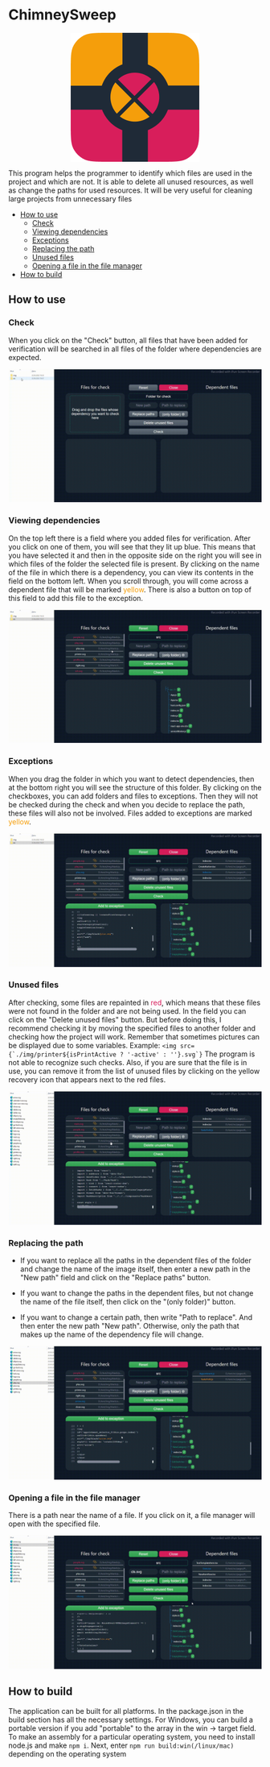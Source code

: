 # ChimneySweep

<div style="display: grid; width: 100%; justify-items: center; height: fit-content;"><img src="./public/icon256x256.png"/></div>

This program helps the programmer to identify which files are used in the project and which are not. It is able to delete all unused resources, as well as change the paths for used resources. It will be very useful for cleaning large projects from unnecessary files

- <a href="#howUse">How to use</a>
  - <a href="#check">Check</a>
  - <a href="#viewDependencies">Viewing dependencies</a>
  - <a href="#exceptions">Exceptions</a>
  - <a href="#replacingPath">Replacing the path</a>
  - <a href="#unusedFiles">Unused files</a>
  - <a href="#openFile">Opening a file in the file manager</a>
- <a href="#howBuild">How to build</a>

<h2 id="howUse">How to use</h2>

<h3 id="check">Check</h3>

When you click on the "Check" button, all files that have been added for verification will be searched in all files of the folder where dependencies are expected.

!["Check files"](./tutorial/check.gif)

<h3 id="viewDependencies">Viewing dependencies</h3>

On the top left there is a field where you added files for verification. After you click on one of them, you will see that they lit up blue. This means that you have selected it and then in the opposite side on the right you will see in which files of the folder the selected file is present. By clicking on the name of the file in which there is a dependency, you can view its contents in the field on the bottom left. When you scroll through, you will come across a dependent file that will be marked <font color="#F59E0B">yellow</font>. There is also a button on top of this field to add this file to the exception.

!["Check files"](./tutorial/viewFiles.gif)

<h3 id="exceptions">Exceptions</h3>

When you drag the folder in which you want to detect dependencies, then at the bottom right you will see the structure of this folder. By clicking on the checkboxes, you can add folders and files to exceptions. Then they will not be checked during the check and when you decide to replace the path, these files will also not be involved. Files added to exceptions are marked <font color="#F59E0B">yellow</font>.

!["Check files"](./tutorial/exceptions.gif)

<h3 id="unusedFiles">Unused files</h3>

After checking, some files are repainted in <font color="#D81E5B">red</font>, which means that these files were not found in the folder and are not being used. In the field you can click on the "Delete unused files" button. But before doing this, I recommend checking it by moving the specified files to another folder and checking how the project will work. Remember that sometimes pictures can be displayed due to some variables. Example: `` <img src={`./img/printer${isPrintActive ? '-active' : ''}.svg`} `` The program is not able to recognize such checks. Also, if you are sure that the file is in use, you can remove it from the list of unused files by clicking on the yellow recovery icon that appears next to the red files.

!["Check files"](./tutorial/unusedFiles.gif)

<h3 id="replacingPath">Replacing the path</h3>

- If you want to replace all the paths in the dependent files of the folder and change the name of the image itself, then enter a new path in the "New path" field and click on the "Replace paths" button.

- If you want to change the paths in the dependent files, but not change the name of the file itself, then click on the "(only folder)" button.

- If you want to change a certain path, then write "Path to replace". And then enter the new path "New path". Otherwise, only the path that makes up the name of the dependency file will change.

!["Check files"](./tutorial/replacingPath.gif)

<h3 id="openFile">Opening a file in the file manager</h3>

There is a path near the name of a file. If you click on it, a file manager will open with the specified file.

!["Check files"](./tutorial/openFile.gif)

<h2 id="howBuild">How to build</h2>

The application can be built for all platforms. In the package.json in the build section has all the necessary settings. For Windows, you can build a portable version if you add "portable" to the array in the win -> target field. To make an assembly for a particular operating system, you need to install node.js and make `npm i`. Next, enter `npm run build:win(/linux/mac)` depending on the operating system
